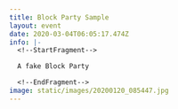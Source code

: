 ```yaml
---
title: Block Party Sample
layout: event
date: 2020-03-04T06:05:17.474Z
info: |-
  <!--StartFragment-->

  A fake Block Party

  <!--EndFragment-->
image: static/images/20200120_085447.jpg
---
```

